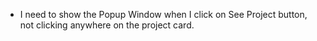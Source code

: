 - I need to show the Popup Window when I click on See Project button, not clicking anywhere on the project card.
